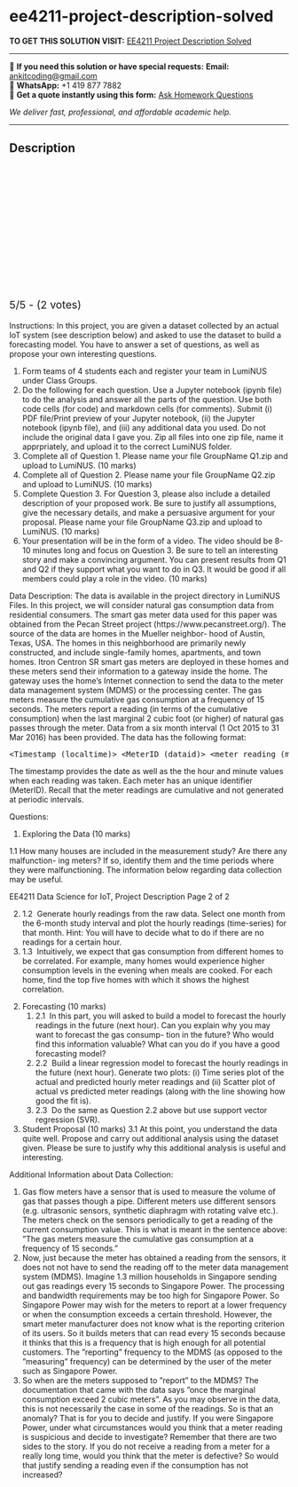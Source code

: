 # ee4211-project-description-solved
**TO GET THIS SOLUTION VISIT:** [EE4211 Project Description  Solved](https://www.ankitcodinghub.com/product/ee4211-project-description-solved/)


---

📩 **If you need this solution or have special requests:** **Email:** ankitcoding@gmail.com  
📱 **WhatsApp:** +1 419 877 7882  
📄 **Get a quote instantly using this form:** [Ask Homework Questions](https://www.ankitcodinghub.com/services/ask-homework-questions/)

*We deliver fast, professional, and affordable academic help.*

---

<h2>Description</h2>



<div class="kk-star-ratings kksr-auto kksr-align-center kksr-valign-top" data-payload="{&quot;align&quot;:&quot;center&quot;,&quot;id&quot;:&quot;92318&quot;,&quot;slug&quot;:&quot;default&quot;,&quot;valign&quot;:&quot;top&quot;,&quot;ignore&quot;:&quot;&quot;,&quot;reference&quot;:&quot;auto&quot;,&quot;class&quot;:&quot;&quot;,&quot;count&quot;:&quot;2&quot;,&quot;legendonly&quot;:&quot;&quot;,&quot;readonly&quot;:&quot;&quot;,&quot;score&quot;:&quot;5&quot;,&quot;starsonly&quot;:&quot;&quot;,&quot;best&quot;:&quot;5&quot;,&quot;gap&quot;:&quot;4&quot;,&quot;greet&quot;:&quot;Rate this product&quot;,&quot;legend&quot;:&quot;5\/5 - (2 votes)&quot;,&quot;size&quot;:&quot;24&quot;,&quot;title&quot;:&quot;EE4211 Project Description&nbsp; Solved&quot;,&quot;width&quot;:&quot;138&quot;,&quot;_legend&quot;:&quot;{score}\/{best} - ({count} {votes})&quot;,&quot;font_factor&quot;:&quot;1.25&quot;}">

<div class="kksr-stars">

<div class="kksr-stars-inactive">
            <div class="kksr-star" data-star="1" style="padding-right: 4px">


<div class="kksr-icon" style="width: 24px; height: 24px;"></div>
        </div>
            <div class="kksr-star" data-star="2" style="padding-right: 4px">


<div class="kksr-icon" style="width: 24px; height: 24px;"></div>
        </div>
            <div class="kksr-star" data-star="3" style="padding-right: 4px">


<div class="kksr-icon" style="width: 24px; height: 24px;"></div>
        </div>
            <div class="kksr-star" data-star="4" style="padding-right: 4px">


<div class="kksr-icon" style="width: 24px; height: 24px;"></div>
        </div>
            <div class="kksr-star" data-star="5" style="padding-right: 4px">


<div class="kksr-icon" style="width: 24px; height: 24px;"></div>
        </div>
    </div>

<div class="kksr-stars-active" style="width: 138px;">
            <div class="kksr-star" style="padding-right: 4px">


<div class="kksr-icon" style="width: 24px; height: 24px;"></div>
        </div>
            <div class="kksr-star" style="padding-right: 4px">


<div class="kksr-icon" style="width: 24px; height: 24px;"></div>
        </div>
            <div class="kksr-star" style="padding-right: 4px">


<div class="kksr-icon" style="width: 24px; height: 24px;"></div>
        </div>
            <div class="kksr-star" style="padding-right: 4px">


<div class="kksr-icon" style="width: 24px; height: 24px;"></div>
        </div>
            <div class="kksr-star" style="padding-right: 4px">


<div class="kksr-icon" style="width: 24px; height: 24px;"></div>
        </div>
    </div>
</div>


<div class="kksr-legend" style="font-size: 19.2px;">
            5/5 - (2 votes)    </div>
    </div>
<div class="page" title="Page 1">
<div class="layoutArea">
<div class="column">
&nbsp;

</div>
</div>
<div class="layoutArea">
<div class="column">
Instructions: In this project, you are given a dataset collected by an actual IoT system (see description below) and asked to use the dataset to build a forecasting model. You have to answer a set of questions, as well as propose your own interesting questions.

<ol>
<li>Form teams of 4 students each and register your team in LumiNUS under Class Groups.</li>
<li>Do the following for each question. Use a Jupyter notebook (ipynb file) to do the analysis and answer all the parts of the question. Use both code cells (for code) and markdown cells (for comments). Submit (i) PDF file/Print preview of your Jupyter notebook, (ii) the Jupyter notebook (ipynb file), and (iii) any additional data you used. Do not include the original data I gave you. Zip all files into one zip file, name it apprpriately, and upload it
to the correct LumiNUS folder.
</li>
<li>Complete all of Question 1. Please name your file GroupName Q1.zip and upload to
LumiNUS. (10 marks)
</li>
<li>Complete all of Question 2. Please name your file GroupName Q2.zip and upload to LumiNUS. (10 marks)</li>
<li>Complete Question 3. For Question 3, please also include a detailed description of your proposed work. Be sure to justify all assumptions, give the necessary details, and make a persuasive argument for your proposal. Please name your file GroupName Q3.zip and upload to LumiNUS. (10 marks)</li>
<li>Your presentation will be in the form of a video. The video should be 8-10 minutes long and focus on Question 3. Be sure to tell an interesting story and make a convincing argument. You can present results from Q1 and Q2 if they support what you want to do in Q3. It would be good if all members could play a role in the video. (10 marks)</li>
</ol>
Data Description: The data is available in the project directory in LumiNUS Files. In this project, we will consider natural gas consumption data from residential consumers. The smart gas meter data used for this paper was obtained from the Pecan Street project (https://www.pecanstreet.org/). The source of the data are homes in the Mueller neighbor- hood of Austin, Texas, USA. The homes in this neighborhood are primarily newly constructed, and include single-family homes, apartments, and town homes. Itron Centron SR smart gas meters are deployed in these homes and these meters send their information to a gateway inside the home. The gateway uses the home’s Internet connection to send the data to the meter data management system (MDMS) or the processing center. The gas meters measure the cumulative gas consumption at a frequency of 15 seconds. The meters report a reading (in terms of the cumulative consumption) when the last marginal 2 cubic foot (or higher) of natural gas passes through the meter. Data from a six month interval (1 Oct 2015 to 31 Mar 2016) has been provided. The data has the following format:

<pre>&lt;Timestamp (localtime)&gt; &lt;MeterID (dataid)&gt; &lt;meter reading (meter_value)&gt;
</pre>
The timestamp provides the date as well as the the hour and minute values when each reading was taken. Each meter has an unique identifier (MeterID). Recall that the meter readings are cumulative and not generated at periodic intervals.

Questions:

1. Exploring the Data (10 marks)

1.1 How many houses are included in the measurement study? Are there any malfunction- ing meters? If so, identify them and the time periods where they were malfunctioning. The information below regarding data collection may be useful.

</div>
</div>
</div>
<div class="page" title="Page 2">
<div class="layoutArea">
<div class="column">
EE4211 Data Science for IoT, Project Description Page 2 of 2

</div>
</div>
<div class="layoutArea">
<div class="column">
<ol start="2">
<li>1.2 &nbsp;Generate hourly readings from the raw data. Select one month from the 6-month study interval and plot the hourly readings (time-series) for that month. Hint: You will have to decide what to do if there are no readings for a certain hour.</li>
<li>1.3 &nbsp;Intuitively, we expect that gas consumption from different homes to be correlated. For example, many homes would experience higher consumption levels in the evening when meals are cooked. For each home, find the top five homes with which it shows the highest correlation.</li>
</ol>
<ol start="2">
<li>Forecasting (10 marks)
<ol>
<li>2.1 &nbsp;In this part, you will asked to build a model to forecast the hourly readings in the future (next hour). Can you explain why you may want to forecast the gas consump- tion in the future? Who would find this information valuable? What can you do if you have a good forecasting model?</li>
<li>2.2 &nbsp;Build a linear regression model to forecast the hourly readings in the future (next hour). Generate two plots: (i) Time series plot of the actual and predicted hourly meter readings and (ii) Scatter plot of actual vs predicted meter readings (along with the line showing how good the fit is).</li>
<li>2.3 &nbsp;Do the same as Question 2.2 above but use support vector regression (SVR).</li>
</ol>
</li>
<li>Student Proposal (10 marks)
3.1 At this point, you understand the data quite well. Propose and carry out additional analysis using the dataset given. Please be sure to justify why this additional analysis is useful and interesting.
</li>
</ol>
Additional Information about Data Collection:

<ol>
<li>Gas flow meters have a sensor that is used to measure the volume of gas that passes though a pipe. Different meters use different sensors (e.g. ultrasonic sensors, synthetic diaphragm with rotating valve etc.). The meters check on the sensors periodically to get a reading of the current consumption value. This is what is meant in the sentence above: ”The gas meters measure the cumulative gas consumption at a frequency of 15 seconds.”</li>
<li>Now, just because the meter has obtained a reading from the sensors, it does not not have to send the reading off to the meter data management system (MDMS). Imagine 1.3 million households in Singapore sending out gas readings every 15 seconds to Singapore Power. The processing and bandwidth requirements may be too high for Singapore Power. So Singapore Power may wish for the meters to report at a lower frequency or when the consumption exceeds a certain threshold. However, the smart meter manufacturer does not know what is the reporting criterion of its users. So it builds meters that can read every 15 seconds because it thinks that this is a frequency that is high enough for all potential customers. The ”reporting” frequency to the MDMS (as opposed to the ”measuring” frequency) can be determined by the user of the meter such as Singapore Power.</li>
<li>So when are the meters supposed to ”report” to the MDMS? The documentation that came with the data says ”once the marginal consumption exceed 2 cubic meters”. As you may observe in the data, this is not necessarily the case in some of the readings. So is that an anomaly? That is for you to decide and justify. If you were Singapore Power, under what circumstances would you think that a meter reading is suspicious and decide to investigate? Remember that there are two sides to the story. If you do not receive a reading from a meter for a really long time, would you think that the meter is defective? So would that justify sending a reading even if the consumption has not increased?</li>
</ol>
</div>
</div>
</div>
